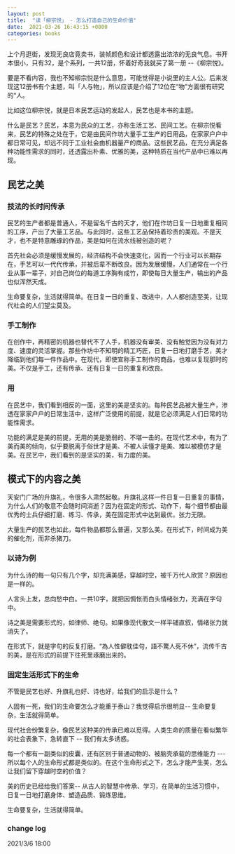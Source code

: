 ```yaml
---
layout: post
title:  "读「柳宗悦」 - 怎么打造自己的生命价值"
date:  2021-03-26 16:43:15 +0800
categories: books
---
```



上个月逛街，发现无良店竟卖书，装帧颜色和设计都透露出浓浓的无良气息。书开本很小，只有32，是个系列，一共12册，怀着好奇我就买了第一册 --《柳宗悦》。

要是不看内容，我也不知柳宗悦是什么意思，可能觉得是小说里的主人公。后来发现这12册书有个主题，叫「人与物」，所以应该是介绍了12位在“物”方面很有研究的“人。

比如这位柳宗悦，就是日本民艺运动的发起人，民艺也是本书的主题。

什么是民艺？民艺，本意为民众的工艺，亦称生活工艺、民间工艺。在柳宗悦看来，民艺的特殊之处在于，它是由民间作坊大量手工生产的日用品，在家家户户中都日常可见，却远不同于工业社会由机器量产的商品。这些民艺品，在充分满足各种功能性需求的同时，还透露出朴素、优雅的美，这种特质在当代产品中已难以再现。

## 民艺之美

### 技法的长时间传承

民艺的生产者都是普通人，不是留名千古的天才，他们在作坊日复一日地重复相同的工序，产出了大量工艺品。与此同时，这些工艺品保持着珍贵的美观。不是天才，也不是特意雕琢的作品，美是如何在流水线被创造的呢？

首先社会必须是缓慢发展的，经济结构不会快速变化，因而一个行业可以长期存在，手艺可以一代代传承，并被后辈不断改良。因为发展缓慢，人们通常在一个行业从事一辈子，对自己岗位的每道工序胸有成竹，即使每日大量生产，输出的产品也似浑然天成。

生命要复杂，生活就得简单。在日复一日的重复、改进中，人人都创造至美，让现代社会的人们望尘莫及。

### 手工制作

在创作中，再精密的机器也替代不了人手，机器没有审美、没有触觉因为没有对力度、速度的灵活掌握。那些作坊中不知明的精工巧匠，日复一日地打磨手艺，美才降临到他们每一件作品中。在现代，即使宣称手工制作的商品，也难以复现那时的美。不仅是手工，还有传承、还有日复一日的重复和改良。

### 用

在民艺中，我们看到相反的一面，这里的美是坚实的。每种民艺品被大量生产，渗透在家家户户的日常生活中，这样广泛使用的前提，就是它必须满足人们日常的功能性需求。

功能的满足是美的前提，无用的美是脆弱的、不堪一击的。在现代艺术中，有为了美而美的倾向，似乎要脱离于俗世才是美、不被人读懂才是美、难以被模仿才是美。在民艺中，我们看到的是坚实的美，有力度的美。

## 模式下的内容之美

天安门广场的升旗礼，令很多人肃然起敬。升旗礼这样一件日复一日重复的事情，为什么人们的敬意不会随时间消逝？因为在固定的形式、动作下，每个细节都由最优秀的士兵仔细打磨、练习、传承，美在固定形式中达到最优，张力无限。

大量生产的民艺也如此，每件物品都那么普遍，又那么美。在形式下，时间成为美的催化剂，而非杀猪刀。

### 以诗为例

为什么诗的每一句只有几个字，却充满美感，穿越时空，被千万代人欣赏？原因也是一样的。

人言头上发，总向愁中白。一共10字，就把因惆怅而白头情绪张力，充满在字句中。

诗之美是需要形式的，如律师、绝句。如果像现代散文一样平铺直叙，情绪张力就消失了。

在形式下，就是字句的反复打磨。“為人性僻耽佳句，語不驚人死不休”，流传千古的美，是在形式的前提下往死里琢磨出来的。

### 固定生活形式下的生命

不管是民艺也好、升旗礼也好、诗也好，给我们的启示是什么？

人固有一死，我们的生命要怎么才能重于泰山？我觉得启示很明显-- 生命要复杂，生活就得简单。

现代社会纷繁复杂，像民艺这种美的传承已难以觅得。人类生命的质量在看似繁华的社会表象下，急转直下 -- 我们有太多诱惑。

每一个都有一副类似的皮囊，还有区别于普通动物的、被脑壳承载的思维能力 --- 所以每个人的生命形式都是类似的。在这个生命形式之下，怎么才能产生美，怎么让我们留下穿越时空的价值？

美的历史已经给我们答案-- 从古人的智慧中传承、学习，在简单的生活习惯中，日复一日地打磨身体、塑造品质、锻炼思维。

生命要复杂，生活就得简单。



### change log

2021/3/6 18:00



